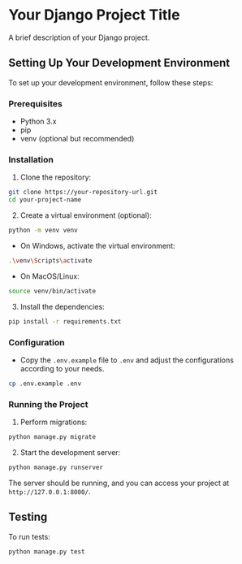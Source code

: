 
# Your Django Project Title

A brief description of your Django project.

## Setting Up Your Development Environment

To set up your development environment, follow these steps:

### Prerequisites

- Python 3.x
- pip
- venv (optional but recommended)

### Installation

1. Clone the repository:

```bash
git clone https://your-repository-url.git
cd your-project-name
```

2. Create a virtual environment (optional):

```bash
python -m venv venv
```

- On Windows, activate the virtual environment:

```bash
.\venv\Scripts\activate
```

- On MacOS/Linux:

```bash
source venv/bin/activate
```

3. Install the dependencies:

```bash
pip install -r requirements.txt
```

### Configuration

- Copy the `.env.example` file to `.env` and adjust the configurations according to your needs.

```bash
cp .env.example .env
```

### Running the Project

1. Perform migrations:

```bash
python manage.py migrate
```

2. Start the development server:

```bash
python manage.py runserver
```

The server should be running, and you can access your project at `http://127.0.0.1:8000/`.

## Testing

To run tests:

```bash
python manage.py test
```
